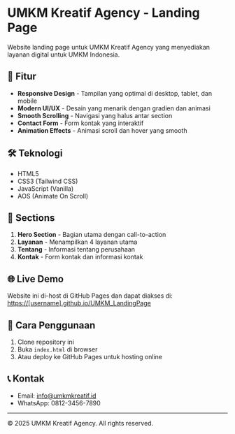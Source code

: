 # UMKM Kreatif Agency - Landing Page

Website landing page untuk UMKM Kreatif Agency yang menyediakan layanan digital untuk UMKM Indonesia.

## 🚀 Fitur

- **Responsive Design** - Tampilan yang optimal di desktop, tablet, dan mobile
- **Modern UI/UX** - Desain yang menarik dengan gradien dan animasi
- **Smooth Scrolling** - Navigasi yang halus antar section
- **Contact Form** - Form kontak yang interaktif
- **Animation Effects** - Animasi scroll dan hover yang smooth

## 🛠️ Teknologi

- HTML5
- CSS3 (Tailwind CSS)
- JavaScript (Vanilla)
- AOS (Animate On Scroll)

## 📱 Sections

1. **Hero Section** - Bagian utama dengan call-to-action
2. **Layanan** - Menampilkan 4 layanan utama
3. **Tentang** - Informasi tentang perusahaan
4. **Kontak** - Form kontak dan informasi kontak

## 🌐 Live Demo

Website ini di-host di GitHub Pages dan dapat diakses di: [https://[username].github.io/UMKM_LandingPage](https://[username].github.io/UMKM_LandingPage)

## 📝 Cara Penggunaan

1. Clone repository ini
2. Buka `index.html` di browser
3. Atau deploy ke GitHub Pages untuk hosting online

## 📞 Kontak

- Email: info@umkmkreatif.id
- WhatsApp: 0812-3456-7890

---

© 2025 UMKM Kreatif Agency. All rights reserved. 
